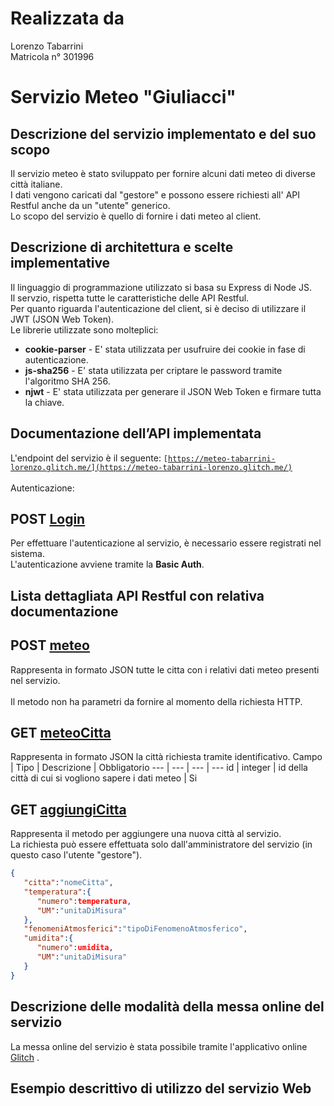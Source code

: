 # Realizzata da

Lorenzo Tabarrini <br>
Matricola n° 301996


# Servizio Meteo "Giuliacci"

## Descrizione del servizio implementato e del suo scopo

Il servizio meteo è stato sviluppato per fornire alcuni dati meteo di diverse città italiane.<br> I dati vengono caricati dal "gestore" e possono
essere richiesti all' API Restful anche da un "utente" generico. <br>Lo scopo del servizio è quello di fornire i dati meteo al client.

## Descrizione di architettura e scelte implementative

Il linguaggio di programmazione utilizzato si basa su Express di Node JS.<br>Il servzio, rispetta tutte le caratteristiche delle API Restful.
<br>Per quanto riguarda l'autenticazione del client, si è deciso di utilizzare il JWT (JSON Web Token). <br>Le librerie utilizzate sono molteplici:<br>
<ul>
  <li><b>cookie-parser</b> - E' stata utilizzata per usufruire dei cookie in fase di autenticazione.</li>
  <li><b>js-sha256</b> - E' stata utilizzata per criptare le password tramite l'algoritmo SHA 256.</li> 
  <li><b>njwt</b> - E' stata utilizzata per generare il JSON Web Token e firmare tutta la chiave.</li>
</ul>

## Documentazione dell’API implementata
L'endpoint del servizio è il seguente: <code>[https://meteo-tabarrini-lorenzo.glitch.me/](https://meteo-tabarrini-lorenzo.glitch.me/)</code>
<br><br>
Autenticazione:
## POST [Login](https://meteo-tabarrini-lorenzo.glitch.me/login)
Per effettuare l'autenticazione al servizio, è necessario essere registrati nel sistema. <br>L'autenticazione avviene tramite la <b>Basic Auth</b>.

## Lista dettagliata API Restful con relativa documentazione
## POST [meteo](https://meteo-tabarrini-lorenzo.glitch.me/meteo) 
Rappresenta in formato JSON tutte le citta con i relativi dati meteo presenti nel servizio.
<br><br>Il metodo non ha parametri da fornire al momento della richiesta HTTP.
## GET [meteoCitta](https://meteo-tabarrini-lorenzo.glitch.me/meteoCitta)
Rappresenta in formato JSON la città richiesta tramite identificativo.
Campo | Tipo | Descrizione | Obbligatorio
--- | --- | --- | --- 
id | integer | id della città di cui si vogliono sapere i dati meteo | Si
## GET [aggiungiCitta](https://meteo-tabarrini-lorenzo.glitch.me/aggiungiCitta)
Rappresenta il metodo per aggiungere una nuova città al servizio. <br>La richiesta può essere effettuata
solo dall'amministratore del servizio (in questo caso l'utente "gestore").<br>
```json
{
   "citta":"nomeCitta",
   "temperatura":{
      "numero":temperatura,
      "UM":"unitaDiMisura"
   },
   "fenomeniAtmosferici":"tipoDiFenomenoAtmosferico",
   "umidita":{
      "numero":umidita,
      "UM":"unitaDiMisura"
   }
}
```

## Descrizione delle modalità della messa online del servizio
La messa online del servizio è stata possibile tramite l'applicativo online <a href="https://glitch.com/">Glitch</a> . 

## Esempio descrittivo di utilizzo del servizio Web

